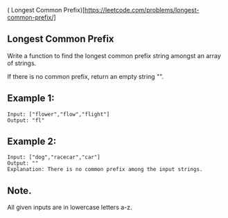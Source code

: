( Longest Common Prefix)[https://leetcode.com/problems/longest-common-prefix/]

## Longest Common Prefix

Write a function to find the longest common prefix string amongst an array of strings.

If there is no common prefix, return an empty string "".

## Example 1:

```
Input: ["flower","flow","flight"]
Output: "fl"
```
## Example 2:

```
Input: ["dog","racecar","car"]
Output: ""
Explanation: There is no common prefix among the input strings.
```

## Note.
All given inputs are in lowercase letters a-z.
